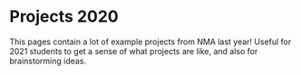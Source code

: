 # Projects 2020

This pages contain a lot of example projects from NMA last year! Useful for 2021 students to get a sense of what projects are like, and also for brainstorming ideas.

